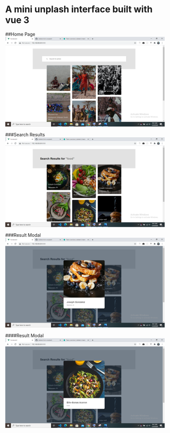 # A mini unplash interface built with vue 3


##Home Page
![Home Page](https://github.com/okeken/mini-unsplash/blob/main/src/assets/ScreenshotOne.png?raw=true)

###Search Results
![Search Results](https://github.com/okeken/mini-unsplash/blob/main/src/assets/ScreenshotTwo.png?raw=true)

###Result Modal
![Result Modal](https://github.com/okeken/mini-unsplash/blob/main/src/assets/ScreenshotThree.png?raw=true)

####Result Modal
![Result Modal](https://github.com/okeken/mini-unsplash/blob/main/src/assets/ScreenshotFour.png?raw=true)
